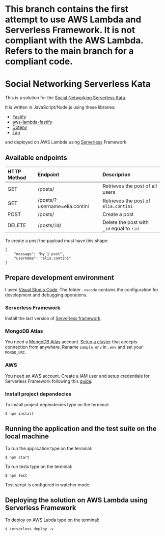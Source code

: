 # This branch contains the first attempt to use AWS Lambda and Serverless Framework. It is not compliant with the AWS Lambda. Refers to the main branch for a compliant code.


# Social Networking Serverless Kata

This is a solution for the [Social Networking Serverless Kata](https://github.com/petecocoon/Social-Networking-Serverless-Kata).

It is written in JavaScript/Node.js using these libraries:

-   [Fastify](https://www.fastify.io/)
-   [aws-lambda-fastify](https://github.com/fastify/aws-lambda-fastify/)
-   [Dotenv](https://github.com/motdotla/dotenv#readme)
-   [Tap](https://node-tap.org/)

and deployed on AWS Lambda using [Serverless](https://www.serverless.com/) Framework.

## Available endpoints

| HTTP Method | Endpoint                      | Descriprion                               |
| :---------- | :---------------------------- | :---------------------------------------- |
| GET         | /posts/                       | Retrieves the post of all users           |
| GET         | /posts/?username=elia.contini | Retrieves the post of `elia.contini`      |
| POST        | /posts/                       | Create a post                             |
| DELETE      | /posts/:id/                   | Delete the post with `_id` equal to `:id` |

To create a post the payload must have this shape:

    {
        "message": "My 1 post",
        "username": "elia.contini"
    }

## Prepare development environment

I used [Visual Studio Code](https://code.visualstudio.com/). The folder
`.vscode` contains the configuration for development and debugging operations.

### Serverless Framework

Install the last version of [Serverless framework](https://www.serverless.com/framework/docs/providers/aws/guide/installation#installing-the-serverless-framework).

### MongoDB Atlas

You need a [MongoDB Atlas](https://www.mongodb.com/) account. [Setup a cluster](https://www.freecodecamp.org/news/get-started-with-mongodb-atlas/)
that accepts connection from anywhere. Rename `sample.env` in `.env` and set
your `MONGO_URI`.

### AWS

You need an AWS account. Create a IAM user and setup credentials for Serverless Framework following this [guide](https://www.serverless.com/framework/docs/providers/aws/guide/credentials#creating-aws-access-keys).

### Install project dependecies

To install project dependecies type on the terminal:

    $ npm install

## Running the application and the test suite on the local machine

To run the application type on the terminal:

    $ npm start

To run tests type on the terminal:

    $ npm test

Test script is configured in watcher mode.

## Deploying the solution on AWS Lambda using Serverless Framework

To deploy on AWS Labda type on the terminal:

    $ serverless deploy -v
